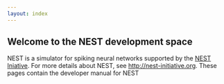 ```yaml
---
layout: index
---
```


Welcome to the NEST development space
-------------------------------------

NEST is a simulator for spiking neural networks supported by the [NEST
Iniative](http://nest-initiative.org). For more details about NEST, see
http://nest-initiative.org. These pages contain the developer manual
for NEST
